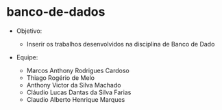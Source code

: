 # banco-de-dados

- Objetivo:
  - Inserir os trabalhos desenvolvidos na disciplina de Banco de Dado

- Equipe:
  - Marcos Anthony Rodrigues Cardoso
  - Thiago Rogério de Melo
  - Anthony Victor da Silva Machado
  - Cláudio Lucas Dantas da Silva Farias
  - Claudio Alberto Henrique Marques
